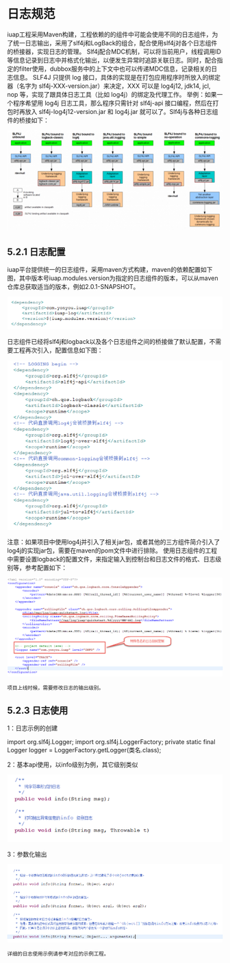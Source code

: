 # 日志规范

iuap工程采用Maven构建，工程依赖的的组件中可能会使用不同的日志组件，为了统一日志输出，采用了slf4j和LogBack的组合，配合使用slf4j对各个日志组件的桥接器，实现日志的管理。
Slf4j配合MDC机制，可以将当前用户，线程调用ID等信息记录到日志中并格式化输出，以便发生异常时追踪关联日志。同时，配合指定的filter使用，dubbox服务中的上下文中也可以传递MDC信息，记录相关的日志信息。
SLF4J 只提供 log 接口，具体的实现是在打包应用程序时所放入的绑定器（名字为 slf4j-XXX-version.jar）来决定，XXX 可以是 log4j12, jdk14, jcl, nop 等，实现了跟具体日志工具（比如 log4j）的绑定及代理工作。
举例：如果一个程序希望用 log4j 日志工具，那么程序只需针对 slf4j-api 接口编程，然后在打包时再放入 slf4j-log4j12-version.jar 和 log4j.jar 就可以了。Slf4j与各种日志组件的桥接如下：

![](../image/image90.png) 

## 5.2.1 日志配置

iuap平台提供统一的日志组件，采用maven方式构建，maven的依赖配置如下图，其中版本号iuap.modules.version为指定的日志组件的版本，可以从maven仓库总获取适当的版本，例如2.0.1-SNAPSHOT。

 ![](../image/image91.png)

日志组件已经将slf4j和logback以及各个日志组件之间的桥接做了默认配置，不需要工程再次引入，配置信息如下图：

![](../image/image92.png) 

注意：如果项目中使用log4j并引入了相关jar包，或者其他的三方组件简介引入了log4j的实现jar包，需要在maven的pom文件中进行排除。
使用日志组件的工程中需要设置logback的配置文件，来指定输入到控制台和日志文件的格式、日志级别等，参考配置如下：

 ![](../image/image93.png)

    项目上线时候，需要修改日志的输出级别。

## 5.2.3 日志使用

1：日志示例的创建

import org.slf4j.Logger;
import org.slf4j.LoggerFactory;
private static final Logger logger = LoggerFactory.getLogger(类名.class);

2：基本api使用，以info级别为例，其它级别类似

![](../image/image94.png) 

3：参数化输出

 ![](../image/image95.png)

    详细的日志使用示例请参考对应的示例工程。
